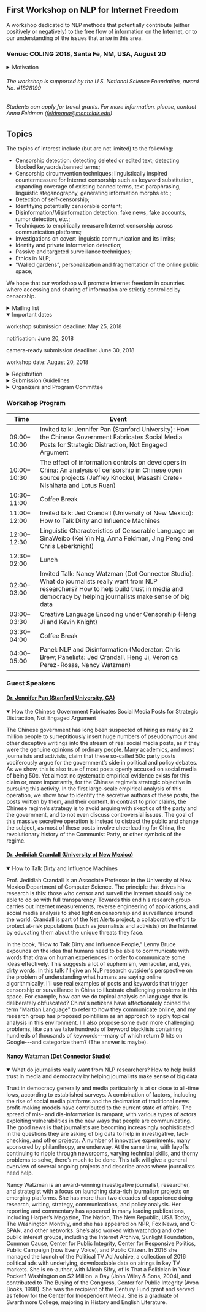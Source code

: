 ## First Workshop on NLP for Internet Freedom

A workshop dedicated to NLP methods that potentially contribute (either positively or negatively) to the free flow of information
on the Internet, or to our understanding of the issues that arise in this area. 
 
### Venue: COLING 2018, Santa Fe, NM, USA, August 20
 
<details> 
 <summary>Motivation</summary>
 
According to the recent report produced by Freedom House (freedomhouse.org), an  “independent watchdog organization dedicated to the expansion of freedom and democracy around the world”, Internet freedom declined in 2016 for the sixth consecutive year. 67% of all Internet users live in countries where criticism of the government, military, or ruling family are subject to censorship.  Social media users face unprecedented penalties, as authorities in 38 countries made arrests based on social media posts over the past year. Globally, 27 percent of all internet users live in countries where people have been arrested for publishing, sharing, or merely “liking” content on Facebook. Governments are increasingly going after messaging apps like WhatsApp and Telegram, which can spread information quickly and securely.

Various barriers exist to prevent citizens of a large number of countries to access information. Some involve infrastructural and economic barriers, others  violations of user rights such as surveillance, privacy and repercussions for online speech and activities such as imprisonment, extralegal harassment or cyberattacks. Yet another area is limits on content, which involves legal regulations on content, technical filtering and blocking websites, (self-)censorship.

Large internet providers are effective monopolies, and themselves have the power to use NLP techniques to control information flow. Users are suspended or banned, sometimes without human intervention, and with little opportunity for redress. Users react to this by using coded, oblique or metaphorical  language, by taking steps to conceal their identity such as the use of multiple accounts, raising questions about who the real originating author of a post actually is.

This workshop should bring together NLP researchers whose work contributes to the free flow of information on the Internet.

</details>

###### The workshop is supported by the U.S. National Science Foundation, award No. #1828199 
###### Students can apply for travel grants. For more information, please, contact Anna Feldman (feldmana@montclair.edu)

## Topics

  The topics of interest include (but are not limited) to the following:

- Censorship detection: detecting deleted or edited text; detecting blocked keywords/banned terms;
- Censorship circumvention techniques: linguistically inspired countermeasure for Internet censorship such as keyword substitution, expanding coverage of existing banned terms,  text paraphrasing, linguistic steganography, generating information morphs etc.;
- Detection of self-censorship;
- Identifying potentially censorable content;
- Disinformation/Misinformation detection: fake news,  fake accounts, rumor detection, etc.;
- Techniques to empirically measure Internet censorship across communication platforms;
- Investigations on covert linguistic communication and its limits;
- Identity and private information detection;
- Passive and targeted surveillance techniques;
- Ethics in NLP;
- “Walled gardens”, personalization and fragmentation of the online public space;

We hope that our workshop will promote Internet freedom in countries where accessing and sharing of information are strictly controlled by censorship.

<details>
 <summary>Mailing list</summary>
[Mailing list for the workshop](https://groups.google.com/forum/#!forum/nlp4if)
</details>

<details open>
<summary>Important dates</summary>

workshop submission deadline: May 25, 2018
 
notification: June 20, 2018

camera-ready submission deadline: June 30, 2018

workshop date: August 20, 2018

</details>

<details>
 <summary>Registration</summary>
 To register, please go to http://coling2018.org/registration/
</details>
 
<details>
<summary>Submission Guidelines</summary>
Submissions should be written in English and anonymized with regard to the authors and/or their institution (no author-identifying information on the title page nor anywhere in the paper), including referencing style as usual. Authors should also ensure that identifying meta-information is removed from files submitted for review.

Submissions must use the Word or LaTeX template files provided by COLING 2018 and conform to the format defined by the COLING 2018 style guidelines.

* Long paper submission: up to 8 pages of content, plus 2 pages for references; final versions of long papers: one additional page: up to 9 pages with unlimited pages for references
* Short paper submission: up to 4 pages of content, plus 2 pages for references; final version of short papers: up to 5 pages with unlimited pages for references

PDF files must be submitted electronically via the [START submission system](https://www.softconf.com/coling2018/ws-NLP4IF/).
The recommended style files are [available from the COLING repository](http://coling2018.org/wp-content/uploads/2018/01/coling2018.zip).

Double submission policy: Parallel submission to other meetings or publications are possible but must be immediately notified to the workshop contact person. If accepted, withdrawals are only possible within two days after notification.
</details> 

<details>
 <summary>Organizers and Program Committee</summary>
### Organizers:
 
* Chris Brew, Computational Research Scientist, Digital Operatives: chris.brew@digitaloperatives.com
* Anna Feldman,Professor of Linguistics and Computer Science at Montclair State University. feldmana@montclair.edu
* Chris Leberknight,Associate Professor of Computer Science at Montclair State University. leberknightc@montclair.edu 
 
 
 
### Program Committee 
- Joan Bachenko, Deception Discovery Technologies, NJ
- Jedidiah Crandall, University of New Mexico, NM
- Chaya Hiruncharoenvate, Mahasarakham University 
- Lifu Huang, Rensselaer Polytechnic Institute (RPI), NY
- Zubin Jelveh, The University of Chicago
- Judith Klavans, Columbia University, NY
- Jeffrey Knockel, University of New Mexico, NM
- Will Lowe, Princeton University
- Rada Mihalcea, University of Michigan, Ann Arbor, MI
- Prateek Mittal, Princeton University, NJ
- Rishab Nithyanand, Data & Society, NY
- Noah Smith, University of Washington
- Thamar Solorio, University of Houston, TX
- Mahmood Sharif, Carnegie Mellon University, PA
- Evan Sultanik, Trail of Bits, NY 
- Svitlana Volkova, Pacific Northwest National Laboratory, WA 
- Brook Wu, NJIT, NJ
</details>

### Workshop Program

Time | Event
------------ | -------------
09:00–10:00 | Invited talk: Jennifer Pan (Stanford University): How the Chinese Government Fabricates Social Media Posts for Strategic Distraction, Not Engaged Argument
10:00–10:30 | The effect of information controls on developers in China: An analysis of censorship in Chinese open source projects (Jeffrey Knockel, Masashi Crete-Nishihata and Lotus Ruan)
10:30–11:00 | Coffee Break
11:00–12:00 | Invited talk: Jed Crandall (University of New Mexico): How to Talk Dirty and Influence Machines
12:00–12:30 | Linguistic Characteristics of Censorable Language on SinaWeibo (Kei Yin Ng, Anna Feldman, Jing Peng and Chris Leberknight)
12:30–02:00 | Lunch
02:00–03:00 | Invited Talk: Nancy Watzman (Dot Connector Studio): What do journalists really want from NLP researchers? How to help build trust in media and democracy by helping journalists make sense of big data
03:00–03:30 | Creative Language Encoding under Censorship (Heng Ji and Kevin Knight)
03:30–04:00 | Coffee Break
04:00–05:00 | Panel: NLP and Disinformation (Moderator: Chris Brew; Panelists: Jed Crandall, Heng Ji,  Veronica Perez-Rosas, Nancy Watzman)

### Guest Speakers

#### [Dr. Jennifer Pan (Stanford University, CA)](https://comm.stanford.edu/faculty-pan/)
<details open>
<summary> How the Chinese Government Fabricates Social Media Posts for Strategic Distraction, Not Engaged Argument </summary>
 


The Chinese government has long been suspected of hiring as many as 2 million people to surreptitiously insert huge numbers of pseudonymous and other deceptive writings into the stream of real social media posts, as if they were the genuine opinions of ordinary people. Many academics, and most journalists and activists, claim that these so-called 50c party posts vociferously argue for the government’s side in political and policy debates. As we show, this is also true of most posts openly accused on social media of being 50c. Yet almost no systematic empirical evidence exists for this claim or, more importantly, for the Chinese regime’s strategic objective in pursuing this activity. In the first large-scale empirical analysis of this operation, we show how to identify the secretive authors of these posts, the posts written by them, and their content. In contrast to prior claims, the Chinese regime’s strategy is to avoid arguing with skeptics of the party and the government, and to not even discuss controversial issues. The goal of this massive secretive operation is instead to distract the public and change the subject, as most of these posts involve cheerleading for China, the revolutionary history of the Communist Party, or other symbols of the regime. 
 </details>
 
#### [Dr. Jedidiah Crandall (University of New Mexico)](https://www.cs.unm.edu/~crandall/)
<details open>
<summary> How to Talk Dirty and Influence Machines </summary>

Prof. Jedidiah Crandall is an Associate Professor in the University of New Mexico Department of Computer Science. The principle that drives his research is this: those who censor and surveil the Internet should only be able to do so with full transparency. Towards this end his research group carries out Internet measurements, reverse engineering of applications, and social media analysis to shed light on censorship and surveillance around the world. Crandall is part of the Net Alerts project, a collaborative effort to protect at-risk populations (such as journalists and activists) on the Internet by educating them about the unique threats they face.

<p>
In the book, "How to Talk Dirty and Influence People," Lenny Bruce expounds on the idea that humans need to be able to communicate with words that draw on human experiences in order to communicate some ideas effectively. This suggests a lot of euphemism, vernacular, and, yes, dirty words. In this talk I'll give an NLP research outsider's perspective on the problem of understanding what humans are saying online algorithmically. I'll use real examples of posts and keywords that trigger censorship or surveillance in China to illustrate challenging problems in this space. For example, how can we do topical analysis on language that is deliberately obfuscated? China's netizens have affectionately coined the term "Martian Language" to refer to how they communicate online, and my research group has proposed pointillism as an approach to apply topical analysis in this environment. I'll also propose some even more challenging problems, like can we take hundreds of keyword blacklists containing hundreds of thousands of keywords---many of which return 0 hits on Google---and categorize them? (The answer is maybe).
</p>
</details>

#### [Nancy Watzman (Dot Connector Studio)](https://blog.archive.org/author/nancyw/)
<details open>
<summary> What do journalists really want from NLP researchers? How to help build trust in media and democracy by helping journalists make sense of big data </summary>

Trust in democracy generally and media particularly is at or close to all-time lows, according to established surveys. A combination of factors, including the rise of social media platforms and the decimation of traditional news profit-making models have contributed to the current state of affairs. The spread of mis- and dis-information is rampant, with various types of actors exploiting vulnerabilities in the new ways that people are communicating. The good news is that journalists are becoming increasingly sophisticated in the questions they are asking of big data to help in investigative, fact-checking, and other projects. A number of innovative experiments, many sponsored by philanthropy, are underway. At the same time, with layoffs continuing to ripple through newsrooms, varying technical skills, and thorny problems to solve, there’s much to be done. This talk will give a general overview of several ongoing projects and describe areas where journalists need help. 


<p>
Nancy Watzman is an award-winning investigative journalist, researcher, and strategist with a focus on launching data-rich journalism projects on emerging platforms. She has more than two decades of experience doing research, writing, strategy, communications, and policy analysis. Her reporting and commentary has appeared in many leading publications, including Harper’s Magazine, The Nation, The New Republic, USA Today, The Washington Monthly, and she has appeared on NPR, Fox News, and C-SPAN, and other networks. She’s also worked with watchdog and other public interest groups, including the Internet Archive, Sunlight Foundation, Common Cause, Center for Public Integrity, Center for Responsive Politics, Public Campaign (now Every Voice), and Public Citizen. In 2016 she managed the launch of the Political TV Ad Archive, a collection of 2016 political ads with underlying, downloadable data on airings in key TV markets. She is co-author, with Micah Sifry, of Is That a Politician in Your Pocket? Washington on $2 Million  a Day (John Wiley & Sons, 2004), and contributed to The Buying of the Congress, Center for Public Integrity (Avon Books, 1998). She was the recipient of the Century Fund grant and served as fellow for the Center for Independent Media. She is a graduate of Swarthmore College, majoring in History and English Literature.
</p>

</details>

